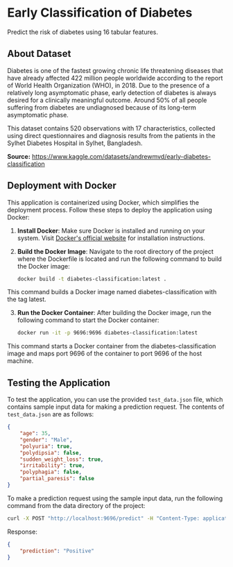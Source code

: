 # Early Classification of Diabetes
Predict the risk of diabetes using 16 tabular features.

## About Dataset
Diabetes is one of the fastest growing chronic life threatening diseases that have already affected 422 million people worldwide according to the report of World Health Organization (WHO), in 2018. Due to the presence of a relatively long asymptomatic phase, early detection of diabetes is always desired for a clinically meaningful outcome. Around 50% of all people suffering from diabetes are undiagnosed because of its long-term asymptomatic phase.

This dataset contains 520 observations with 17 characteristics, collected using direct questionnaires and diagnosis results from the patients in the Sylhet Diabetes Hospital in Sylhet, Bangladesh.

**Source:** https://www.kaggle.com/datasets/andrewmvd/early-diabetes-classification

## Deployment with Docker

This application is containerized using Docker, which simplifies the deployment process. Follow these steps to deploy the application using Docker:

1. **Install Docker**: Make sure Docker is installed and running on your system. Visit [Docker's official website](https://docs.docker.com/get-docker/) for installation instructions.

2. **Build the Docker Image**: Navigate to the root directory of the project where the Dockerfile is located and run the following command to build the Docker image:

   ```bash
   docker build -t diabetes-classification:latest .
    ```

This command builds a Docker image named diabetes-classification with the tag latest.

3. **Run the Docker Container**: After building the Docker image, run the following command to start the Docker container:

   ```bash
   docker run -it -p 9696:9696 diabetes-classification:latest
   ```

This command starts a Docker container from the diabetes-classification image and maps port 9696 of the container to port 9696 of the host machine.

## Testing the Application

To test the application, you can use the provided `test_data.json` file, which contains sample input data for making a prediction request. The contents of `test_data.json` are as follows:

```json
{
    "age": 35,
    "gender": "Male",
    "polyuria": true,
    "polydipsia": false,
    "sudden_weight_loss": true,
    "irritability": true,
    "polyphagia": false,
    "partial_paresis": false
}
```

To make a prediction request using the sample input data, run the following command from the data directory of the project:

```bash
curl -X POST "http://localhost:9696/predict" -H "Content-Type: application/json" -d @test_data.json
```

Response:

```json
{
    "prediction": "Positive"
}
```